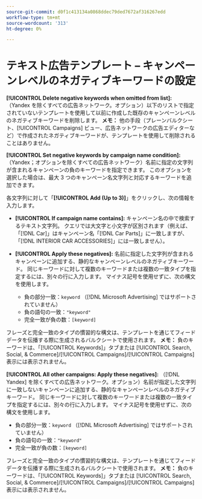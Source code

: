 ```yaml
---
source-git-commit: d0f1c413134a0868ddec79ded7672af316267edd
workflow-type: tm+mt
source-wordcount: '313'
ht-degree: 0%

---
```

# テキスト広告テンプレート – キャンペーンレベルのネガティブキーワードの設定

**[!UICONTROL Delete negative keywords when omitted from list]:** （Yandex を除くすべての広告ネットワーク。オプション）以下のリストで指定されていないテンプレートを使用して以前に作成した既存のキャンペーンレベルのネガティブキーワードを削除します。 **メモ：** 他の手段（プレーンバルクシート、[!UICONTROL Campaigns] ビュー、広告ネットワークの広告エディターなど）で作成されたネガティブキーワードが、テンプレートを使用して削除されることはありません。

**[!UICONTROL Set negative keywords by campaign name condition]:** （Yandex；オプションを除くすべての広告ネットワーク）名前に指定の文字列が含まれるキャンペーンの負のキーワードを指定できます。 このオプションを選択した場合は、最大 3 つのキャンペーン名文字列と対応するキーワードを追加できます。

各文字列に対して「**[!UICONTROL Add (Up to 3)]**」をクリックし、次の情報を入力します。

* **[!UICONTROL If campaign name contains]:** キャンペーン名の中で検索するテキスト文字列。 クエリでは大文字と小文字が区別されます（例えば、「[!DNL Car]」はキャンペーン名「[!DNL Car Parts]」に一致しますが、「[!DNL INTERIOR CAR ACCESSORIES]」には一致しません）。

* **[!UICONTROL Apply these negatives]:** 名前に指定した文字列が含まれるキャンペーンに追加する、静的なキャンペーンレベルのネガティブキーワード。 同じキーワードに対して複数のキーワードまたは複数の一致タイプを指定するには、別々の行に入力します。 マイナス記号を使用せずに、次の構文を使用します。

   * 負の部分一致：`keyword` （[!DNL Microsoft Advertising] ではサポートされていません）
   * 負の語句の一致：`"keyword"`
   * 完全一致が負の数：`[keyword]`

フレーズと完全一致のタイプの慣習的な構文は、テンプレートを通じてフィードデータを伝播する際に生成されるバルクシートで使用されます。 **メモ：** 負のキーワードは、「[!UICONTROL Keywords]」タブまたは [!UICONTROL Search, Social, & Commerce]/[!UICONTROL Campaigns]/[!UICONTROL Campaigns] 表示には表示されません。

**[!UICONTROL All other campaigns: Apply these negatives]:** （[!DNL Yandex] を除くすべての広告ネットワーク。オプション）名前が指定した文字列に一致しないキャンペーンに追加する、静的なキャンペーンレベルのネガティブキーワード。 同じキーワードに対して複数のキーワードまたは複数の一致タイプを指定するには、別々の行に入力します。 マイナス記号を使用せずに、次の構文を使用します。

* 負の部分一致：`keyword` （[!DNL Microsoft Advertising] ではサポートされていません）
* 負の語句の一致：`"keyword"`
* 完全一致が負の数：`[keyword]`

フレーズと完全一致のタイプの慣習的な構文は、テンプレートを通じてフィードデータを伝播する際に生成されるバルクシートで使用されます。 **メモ：** 負のキーワードは、「[!UICONTROL Keywords]」タブまたは [!UICONTROL Search, Social, & Commerce]/[!UICONTROL Campaigns]/[!UICONTROL Campaigns] 表示には表示されません。
